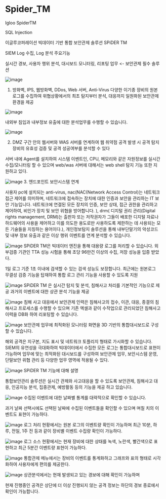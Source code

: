 # Spider_TM
Igloo SpiderTM

SQL Injection

이글루코퍼레이션 빅데이터 기반 통합 보안관제 솔루션 SPiDER TM

SIEM Log 수집, Log 분석 주요기능 

실시간 경보, 사용자 행위 분석, 대시보드 모니터링, 리포팅 업무 <- 보안관제 필수 솔루션


![image](https://github.com/user-attachments/assets/eda5ac6b-9980-4f7b-a272-c38676290043)

1. 방화벽, IPS, 웹방화벽, DDos, Web 서버, Anti-Virus 다양한 이기종 장비의 원본 로그를 수집하여 위협상황에서의 최초 탐지부터
분석, 대응까지 일원화된 보안관제 환경을 제공

![image](https://github.com/user-attachments/assets/072d93af-1dc7-4f65-8fd7-533ca71d02df)

내외부 침입과 내부정보 유출에 대한 분석업무를 수행할 수 있습니다.

![image](https://github.com/user-attachments/assets/da5ea0a1-b742-4ced-893e-e67c99aedb9f)

2. DMZ 구간 안의 웹서버와 WAS 서버를 연계하여 웹 취약점 공격 발생 시 공격 탐지 장비의 유효성 검증 및 공격 성공여부를 분석할 수 있다

서버 내에 Agent를 설치하여 시스템 이벤트인, CPU, 메모리와 같은 자원정보를 실시간 수집/모니터링 할 수 있으며 web/was 서버에 대해서는
web shell 탐지 기능 또한 지원하고 있다.

![image](https://github.com/user-attachments/assets/ff25deb9-6044-4e29-bd10-0c3eaabfa4bd)
3. 엔드포인트 보안시스템 연계

 사용자 pc에 설치되는 anti-virus, nac(NAC(Network Access Control)는 네트워크 접근 제어를 의미하며, 네트워크에 접속하는 장치에 대한 인증과 보안을 관리하는 IT 보안 기능입니다. 네트워크에 연결된 모든 장치의 인증, 보안 상태, 접근 권한을 관리하고 제어하여, 비인가 장치 및 보안 위협을 방어합니다. ), drm(
디지털 권리 관리(Digital rights management, DRM)는 출판자 또는 저작권자가 그들이 배포한 디지털 자료나 하드웨어의 사용을 제어하고 이를 의도한 용도로만 사용하도록 제한하는 데 사용되는 모든 기술들을 지칭하는 용어이다.), 개인정보탐지 솔루션을 통해 내부단말기의 악성코드 및 내부 정보 유출과 같은 이상 행위 이벤트를 연계 분석할 수 있습니다.

![image](https://github.com/user-attachments/assets/e23bfc1a-a94c-4d99-8de6-63a78d45d909)
SPiDER TM은 빅데이터 엔진을 통해 대용량 로그를 처리할 수 있습니다.
외부검증 기관인 TTA 성능 시험을 통해 초당 96만건 이상의 수집, 저장 성능을 입증 받았다.

1일 로그 기준 1초 이내에 검색할 수 있는 검색 성능도 보장합니다.
최근에는 원본로그 무결성 검증 기능을 탑재하여 통합 로그 관리 기능을 사용할 수 있도록 지원

![image](https://github.com/user-attachments/assets/e4cc38ae-e7bf-4bd5-9798-01bbbf22f070)
SPiDER TM 은 실시간 탐지 및 분석, 침해사고 처리를 기본적인 기능으로 제공
과거의 이벤트에 대한 상관 분석 기능을 제공

![image](https://github.com/user-attachments/assets/7c286b35-82bb-42f8-86ee-fee6bc204003)
침해 사고 대응에서 보안관제 인력은 침해사고의 접수, 이관, 대응, 종결의 침해사고 프로세스를 수행할 수 있으며
기존 엑셀과 같이 수작업으로 관리되었던 침해사고 이력을 DB화 하여 리포팅할 수 있습니다.

![image](https://github.com/user-attachments/assets/2a53ba67-7338-4ca8-8d56-33a4955dbe5a)
보안관제 업무에 최적화된 모니터링 화면을 3D 기반의 통합대시보드로 구성할 수 있습니다.

해외 공격은 지구본, 지도 표시 및 네트워크 토플리지 형태로 가시화할 수 있습니다.
SIEM의 유연성을 극대화하여 빅데이터에서 수집한 모든 로그는 통합대시보드로 표현이 가능하며 
업무에 맞는 최적화된 대시보드를 구성하여 보안관제 업무, 보안시스템 운영, 단말보안 위협 관리 등 다양한 업무 영역에 적용될 수 있다.

![image](https://github.com/user-attachments/assets/3e3fa387-45b4-4ba9-8ff9-990eb3b65c2a)
SPiDER TM 기능에 대해 설명

통합보안관리 솔루션은 실시간 관제와 사고대응을 할 수 있도록 보안관제, 침해사고 대응, 인공지능 분석, 집중관제, 예방활동 등의 기능을 제공
하고 있습니다.

![image](https://github.com/user-attachments/assets/5dabe76a-3e36-4e90-897f-a991ea82e545)
수집된 이벤트에 대한 날짜별 통계를 대략적으로 확인할 수 있습니다.

과거 날짜 선택시에도 선택된 날짜에 수집된 이벤트들을 확인할 수 있으며 며칠 치의 이벤트도 표현이 가능하다.

![image](https://github.com/user-attachments/assets/e482b5e3-7efe-47a4-b647-579ef30cb251)
로그 처리 현황에서는 원본 로그의 이벤트량 확인이 가능하며 최근 10분, 하루, 전일, 1주 전 등과 같이 장비별 이벤트 수집량 확인이 가능하다.

![image](https://github.com/user-attachments/assets/41ba8bd6-3a41-4c86-83ec-717bf50e82fd)
로그 소스 현황에서는 현재 장비에 대한 상태를 녹색, 노란색, 빨간색으로 표현하고 최근 5분간 이벤트량 표현이 가능하다.

![image](https://github.com/user-attachments/assets/42f482ec-c2c7-4860-bc94-7ee415d1e327)
통합관제 메뉴에서는 장비의 이벤트를 통계화하고 그래프와 표의 형태로 시각화하여 사용자에게 편의를 제공한다.

![image](https://github.com/user-attachments/assets/ad6b3d8b-23c9-4a12-9152-2147b7876bba)
상관분석에서는 현재 발생되고 있는 경보에 대해 확인이 가능하며

현재 진행중인 공격은 상단에 더 이상 진행되지 않는 공격 정보는 하단의 경보 종료에서 확인이 가능합니다.






 
